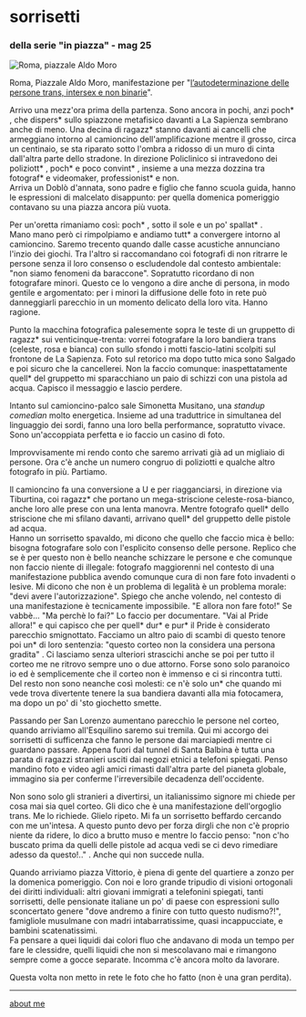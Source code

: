 # sorrisetti
### della serie "in piazza" - mag 25

![](https://i.postimg.cc/J4DF3nsZ/temp-Imagem-LMhw-L.avif "Roma, piazzale Aldo Moro")  

Roma, Piazzale Aldo Moro, manifestazione per "[l’autodeterminazione delle persone trans, intersex e non binarie](https://gender-x.org/2024/07/03/dal-18-maggio-al-roma-pride-un-mese-di-lotta-e-rivendicazioni/)". 
 
Arrivo una mezz'ora prima della partenza. Sono ancora in pochi, anzi poch* , che dispers* sullo spiazzone metafisico davanti a La Sapienza sembrano anche di meno. Una decina di ragazz* stanno davanti ai cancelli che armeggiano intorno al camioncino dell'amplificazione mentre il grosso, circa un centinaio, se sta riparato sotto l'ombra a ridosso di un muro di cinta dall'altra parte dello stradone. In direzione Policlinico si intravedono dei poliziott* , poch* e poco convint* , insieme a una mezza dozzina tra fotograf* e videomaker, professionist* e non.  
Arriva un Doblò d'annata, sono padre e figlio che fanno scuola guida, hanno le espressioni di malcelato disappunto: per quella domenica pomeriggio contavano su una piazza ancora più vuota.  

Per un'oretta rimaniamo così: poch* , sotto il sole e un po' spallat* .   
Mano mano però ci rimpolpiamo e andiamo tutt* a convergere intorno al camioncino. Saremo trecento quando dalle casse acustiche annunciano l'inzio dei giochi. Tra l'altro si raccomandano coi fotografi di non ritrarre le persone senza il loro consenso o escludendole dal contesto ambientale: "non siamo fenomeni da baraccone". Sopratutto ricordano di non fotografare minori. Questo ce lo vengono a dire anche di persona, in modo gentile e argomentato: per i minori la diffusione delle foto in rete può danneggiarli parecchio in un momento delicato della loro vita. Hanno ragione.      

Punto la macchina fotografica palesemente sopra le teste di un gruppetto di ragazz* sui venticinque-trenta: vorrei fotografare la loro bandiera trans (celeste, rosa e bianca) con sullo sfondo i motti fascio-latini scolpiti sul frontone de La Sapienza. Foto sul retorico ma dopo tutto mica sono Salgado e poi sicuro che la cancellerei. Non la faccio comunque: inaspettatamente quell* del gruppetto mi sparacchiano un paio di schizzi con una pistola ad acqua. Capisco il messaggio e lascio perdere. 

Intanto sul camioncino-palco sale Simonetta Musitano, una *standup comedian* molto energetica. Insieme ad una traduttrice in simultanea del linguaggio dei sordi, fanno una loro bella performance, sopratutto vivace. Sono un'accoppiata perfetta e io  faccio un casino di foto.  

Improvvisamente mi rendo conto che saremo arrivati già ad un migliaio di persone. Ora c'è anche un numero congruo di poliziotti e qualche altro fotografo in più. Partiamo.  


Il camioncino fa una conversione a U e per riagganciarsi, in direzione via Tiburtina, coi ragazz* che portano un mega-striscione celeste-rosa-bianco, anche loro alle prese con una lenta manovra. Mentre fotografo quell* dello striscione che mi sfilano davanti, arrivano quell* del gruppetto delle pistole ad acqua.  
Hanno un sorrisetto spavaldo, mi dicono che quello che faccio mica è bello: bisogna fotografare solo con l'esplicito consenso delle persone. Replico che se è per questo non è bello neanche schizzare le persone e che comunque non faccio niente di illegale: fotografo maggiorenni nel contesto di una manifestazione pubblica avendo comunque cura di non fare foto invadenti o lesive. Mi dicono che non è un problema di legalità è un problema morale: "devi avere l'autorizzazione". Spiego che anche volendo, nel contesto di una manifestazione è tecnicamente impossibile. "E allora non fare foto!" Se vabbè... "Ma perchè lo fai?" Lo faccio per documentare. "Vai al Pride allora!" e qui capisco che per quell* dur* e pur* il Pride  è considerato parecchio smignottato. Facciamo un altro paio di scambi di questo tenore poi un* di loro sentenzia: "questo corteo non la considera una persona gradita" . Ci lasciamo senza ulteriori strascichi anche se poi per tutto il corteo me ne ritrovo sempre uno o due attorno. Forse sono solo paranoico io ed è semplicemente che il corteo non è immenso e ci si rincontra tutti. Del resto non sono neanche così molesti: ce n'è solo un* che quando mi vede trova divertente tenere la sua bandiera davanti alla mia fotocamera, ma dopo un po' di 'sto giochetto smette.  

Passando per San Lorenzo aumentano parecchio le persone nel corteo, quando arriviamo all'Esquilino saremo sui tremila. Qui mi accorgo dei sorrisetti di sufficenza che fanno le persone dai marciapiedi mentre ci guardano passare. Appena fuori dal tunnel di Santa Balbina è tutta una parata di ragazzi stranieri usciti dai negozi etnici a telefoni spiegati. Penso mandino foto e video agli amici rimasti dall'altra parte del pianeta globale, immagino sia per conferme l'irreversibile decadenza dell'occidente. 
  
Non sono solo gli stranieri a divertirsi, un italianissimo signore mi chiede per cosa mai sia quel corteo. Gli dico che è una manifestazione dell'orgoglio trans. Me lo richiede. Glielo ripeto. Mi fa un sorrisetto beffardo cercando con me un'intesa. A questo punto devo per forza dirgli che non c'è proprio niente da ridere, lo dico a brutto muso e mentre lo faccio penso: "non c'ho buscato prima da quelli delle pistole ad acqua vedi se ci devo rimediare adesso da questo!.." . Anche qui non succede nulla.  

Quando arriviamo piazza Vittorio, è piena di gente del quartiere a zonzo per la domenica pomeriggio. Con noi e  loro grande tripudio di visioni ortogonali dei diritti individuali: altri giovani immigrati a telefonini spiegati, tanti sorrisetti, delle pensionate italiane un po' di paese con espressioni sullo sconcertato genere "dove andremo a finire con tutto questo nudismo?!", famigliole musulmane con madri intabarratissime, quasi incappucciate, e bambini scatenatissimi.  
Fa pensare a quei liquidi dai colori fluo che andavano di moda un tempo per fare le clessidre, quelli liquidi che non si mescolavano mai e rimangono sempre come a gocce separate. Incomma c'è ancora molto da lavorare.    

Questa volta non metto in rete le foto che ho fatto (non è una gran perdita).  

---  
[about me](https://about.me/cacioman) 
